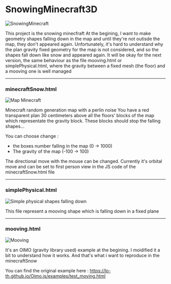 # SnowingMinecraft3D

![SnowingMinecraft](https://i.imgur.com/bEap3dt.png)

This project is the snowing minecfraft
At the begining, I want to make geometry shapes falling down in the map and until they're not outisde the map, they don't appeared again.
Unfortunately, it's hard to understand why the plan gravity fixed geometry for the map is not considered, and so the shapes fall down like snow and appeared again.
It will be okay for the next version, the same behaviour as the file mooving.html or simplePhysical.html, where the gravity between a fixed mesh (the floor) and a mooving one is well managed


-----
### minecraftSnow.html

![Map Minecraft](https://i.imgur.com/y0WOjZC.png)




Minecraft random generation map with a perlin noise
You have a red transparent plan 30 centimeters above all the floors' blocks of the map which representate the gravity block. These blocks should stop the falling shapes...

You can choose change :
*  the boxes number falling in the map (0 -> 1000)
* The gravity of the map (-100 -> 100)

The directional move with the mouse can be changed. Currently it's orbital move and can be set to first person view in the JS code of the minecraftSnow.html file


-----
### simplePhysical.html
![Simple physical shapes falling down](https://i.imgur.com/croQzq9.png)




This file represent a mooving shape which is falling down in a fixed plane


-----
### mooving.html
![Mooving](https://i.imgur.com/BbTB4Wp.png)




It's an OIMO (gravity library used) example at the begining. I moidified it a bit to understand how it works.
And that's what i want to reproduce in the minecraftSnow

You can find the original example here : https://lo-th.github.io/Oimo.js/examples/test_moving.html





